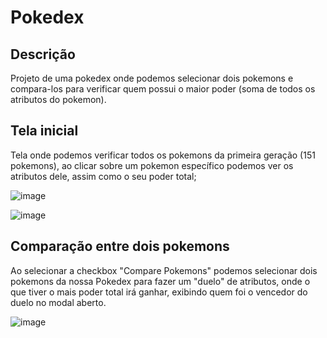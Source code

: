 # Pokedex

## Descrição
Projeto de uma pokedex onde podemos selecionar dois pokemons e compara-los para verificar quem possui o maior poder (soma de todos os atributos do pokemon).

## Tela inicial

Tela onde podemos verificar todos os pokemons da primeira geração (151 pokemons), ao clicar sobre um pokemon específico podemos ver os atributos dele, assim como o seu poder total;

![image](https://github.com/user-attachments/assets/2c9d23d0-bfd7-4cfa-a42d-87fba04cd24e)

![image](https://github.com/user-attachments/assets/9a94bd3f-36e8-4a5f-a44e-82a408a9bf97)

## Comparação entre dois pokemons

Ao selecionar a checkbox "Compare Pokemons" podemos selecionar dois pokemons da nossa Pokedex para fazer um "duelo" de atributos, onde o que tiver o mais poder total irá ganhar, exibindo quem foi o vencedor do duelo no modal aberto.

![image](https://github.com/user-attachments/assets/6e24a7b8-7121-477e-9a37-558e958aec6c)
